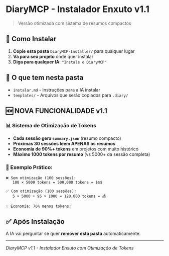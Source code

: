 # DiaryMCP - Instalador Enxuto v1.1

> Versão otimizada com sistema de resumos compactos

## 🚀 Como Instalar

1. **Copie esta pasta** `DiaryMCP-Installer/` para qualquer lugar
2. **Vá para seu projeto** onde quer instalar
3. **Diga para qualquer IA**: `"Instale o DiaryMCP"`

## 📁 O que tem nesta pasta

- `instalar.md` - Instruções para a IA instalar
- `templates/` - Arquivos que serão copiados para `.diary/`

## 🆕 **NOVA FUNCIONALIDADE v1.1**

### 📊 Sistema de Otimização de Tokens
- **Cada sessão gera `summary.json`** (resumo compacto)
- **Próximas 30 sessões leem APENAS os resumos**
- **Economia de 90%+ tokens** em projetos com muito histórico
- **Máximo 1000 tokens por resumo** (vs 5000+ da sessão completa)

### 🎯 Exemplo Prático:
```
❌ Sem otimização (100 sessões):
   100 × 5000 tokens = 500,000 tokens = $$$

✅ Com otimização (100 sessões):
   5 × 5000 + 95 × 1000 = 120,000 tokens = 💰
   
💡 Economia: 76% menos tokens!
```

## ✅ Após Instalação

A IA vai perguntar se quer **remover esta pasta** automaticamente.

---

*DiaryMCP v1.1 - Instalador Enxuto com Otimização de Tokens*